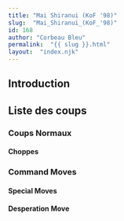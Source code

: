 ```yaml
---
title: "Mai Shiranui (KoF '98)"
slug:  "Mai_Shiranui_(KoF_'98)"
id: 168
author: "Corbeau Bleu"
permalink:  "{{ slug }}.html"
layout:  "index.njk"
---
```


## Introduction

## Liste des coups

### Coups Normaux

#### Choppes

### Command Moves

#### Special Moves

#### Desperation Move
